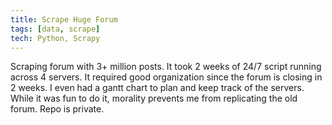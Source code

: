 ```yaml
---
title: Scrape Huge Forum
tags: [data, scrape]
tech: Python, Scrapy
---
```

Scraping forum with 3+ million posts. It took 2 weeks of 24/7 script running across 4 servers. It required good organization since the forum is closing in 2 weeks. I even had a gantt chart to plan and keep track of the servers. While it was fun to do it, morality prevents me from replicating the old forum.
Repo is private.
